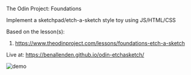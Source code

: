 The Odin Project: Foundations

Implement a sketchpad/etch-a-sketch style toy using JS/HTML/CSS

Based on the lesson(s):

1. https://www.theodinproject.com/lessons/foundations-etch-a-sketch

Live at: https://benallenden.github.io/odin-etchasketch/

![demo](https://github.com/benallenden/odin-etchasketch/assets/119449811/c6e70e36-9335-49c4-9d3f-2a55a1a7c3bd)
